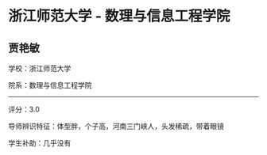# 浙江师范大学 - 数理与信息工程学院

## 贾艳敏

学校：浙江师范大学

院系：数理与信息工程学院

* * *

评分：3.0

导师辨识特征：体型胖，个子高，河南三门峡人，头发稀疏，带着眼镜

学生补助：几乎没有